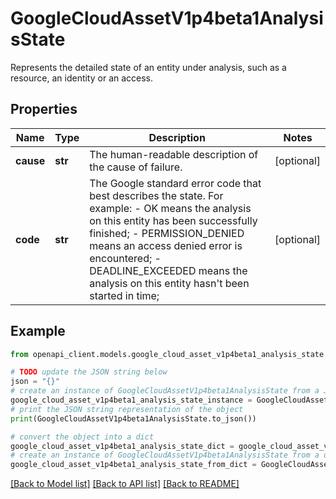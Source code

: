 # GoogleCloudAssetV1p4beta1AnalysisState

Represents the detailed state of an entity under analysis, such as a resource, an identity or an access.

## Properties

Name | Type | Description | Notes
------------ | ------------- | ------------- | -------------
**cause** | **str** | The human-readable description of the cause of failure. | [optional] 
**code** | **str** | The Google standard error code that best describes the state. For example: - OK means the analysis on this entity has been successfully finished; - PERMISSION_DENIED means an access denied error is encountered; - DEADLINE_EXCEEDED means the analysis on this entity hasn&#39;t been started in time; | [optional] 

## Example

```python
from openapi_client.models.google_cloud_asset_v1p4beta1_analysis_state import GoogleCloudAssetV1p4beta1AnalysisState

# TODO update the JSON string below
json = "{}"
# create an instance of GoogleCloudAssetV1p4beta1AnalysisState from a JSON string
google_cloud_asset_v1p4beta1_analysis_state_instance = GoogleCloudAssetV1p4beta1AnalysisState.from_json(json)
# print the JSON string representation of the object
print(GoogleCloudAssetV1p4beta1AnalysisState.to_json())

# convert the object into a dict
google_cloud_asset_v1p4beta1_analysis_state_dict = google_cloud_asset_v1p4beta1_analysis_state_instance.to_dict()
# create an instance of GoogleCloudAssetV1p4beta1AnalysisState from a dict
google_cloud_asset_v1p4beta1_analysis_state_from_dict = GoogleCloudAssetV1p4beta1AnalysisState.from_dict(google_cloud_asset_v1p4beta1_analysis_state_dict)
```
[[Back to Model list]](../README.md#documentation-for-models) [[Back to API list]](../README.md#documentation-for-api-endpoints) [[Back to README]](../README.md)


